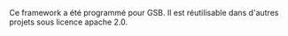 Ce framework a été programmé pour GSB. Il est réutilisable dans d'autres projets sous licence apache 2.0.